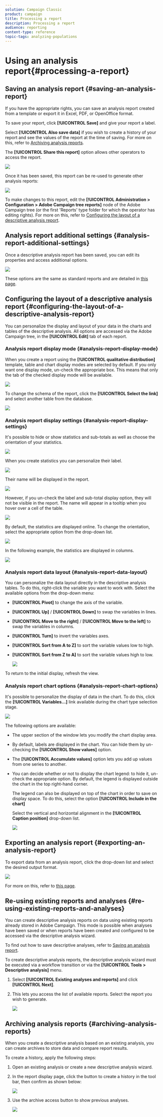 ```yaml
---
solution: Campaign Classic
product: campaign
title: Processing a report
description: Processing a report
audience: reporting
content-type: reference
topic-tags: analyzing-populations
---
```


# Using an analysis report{#processing-a-report}

## Saving an analysis report {#saving-an-analysis-report}

If you have the appropriate rights, you can save an analysis report created from a template or export it in Excel, PDF, or OpenOffice format.

To save your report, click **[!UICONTROL Save]** and give your report a label.

Select **[!UICONTROL Also save data]** if you wish to create a history of your report and see the values of the report at the time of saving. For more on this, refer to [Archiving analysis reports](#archiving-analysis-reports).

The **[!UICONTROL Share this report]** option allows other operators to access the report.

![](assets/s_ncs_user_report_wizard_010.png)

Once it has been saved, this report can be re-used to generate other analysis reports: 

![](assets/s_ncs_user_report_wizard_08a.png)

To make changes to this report, edit the **[!UICONTROL Administration > Configuration > Adobe Campaign tree reports]** node of the Adobe Campaign tree (or the first 'Reports' type folder for which the operator has editing rights). For more on this, refer to [Configuring the layout of a descriptive analysis report](#configuring-the-layout-of-a-descriptive-analysis-report).

## Analysis report additional settings {#analysis-report-additional-settings}

Once a descriptive analysis report has been saved, you can edit its properties and access additional options. 

![](assets/s_ncs_user_report_wizard_08b.png)

These options are the same as standard reports and are detailed in [this page](../../reporting/using/properties-of-the-report.md).

## Configuring the layout of a descriptive analysis report {#configuring-the-layout-of-a-descriptive-analysis-report}

You can personalize the display and layout of your data in the charts and tables of the descriptive analysis. All options are accessed via the Adobe Campaign tree, in the **[!UICONTROL Edit]** tab of each report.

### Analysis report display mode {#analysis-report-display-mode}

When you create a report using the **[!UICONTROL qualitative distribution]** template, table and chart display modes are selected by default. If you only want one display mode, un-check the appropriate box. This means that only the tab of the checked display mode will be available.

![](assets/s_ncs_advuser_report_display_01.png)

To change the schema of the report, click the **[!UICONTROL Select the link]** and select another table from the database.

![](assets/s_ncs_advuser_report_display_02.png)

### Analysis report display settings {#analysis-report-display-settings}

It's possible to hide or show statistics and sub-totals as well as choose the orientation of your statistics.

![](assets/s_ncs_advuser_report_display_05.png)

When you create statistics you can personalize their label. 

![](assets/s_ncs_advuser_report_display_06.png)

Their name will be displayed in the report.

![](assets/s_ncs_advuser_report_display_07.png)

However, if you un-check the label and sub-total display option, they will not be visible in the report. The name will appear in a tooltip when you hover over a cell of the table.

![](assets/s_ncs_advuser_report_display_08.png)

By default, the statistics are displayed online. To change the orientation, select the appropriate option from the drop-down list. 

![](assets/s_ncs_advuser_report_wizard_035a.png)

In the following example, the statistics are displayed in columns.

![](assets/s_ncs_advuser_report_wizard_035.png)

### Analysis report data layout {#analysis-report-data-layout}

You can personalize the data layout directly in the descriptive analysis tables. To do this, right-click the variable you want to work with. Select the available options from the drop-down menu:

* **[!UICONTROL Pivot]** to change the axis of the variable.
* **[!UICONTROL Up]** / **[!UICONTROL Down]** to swap the variables in lines.
* **[!UICONTROL Move to the right]** / **[!UICONTROL Move to the left]** to swap the variables in columns.
* **[!UICONTROL Turn]** to invert the variables axes.
* **[!UICONTROL Sort from A to Z]** to sort the variable values low to high.
* **[!UICONTROL Sort from Z to A]** to sort the variable values high to low.

  ![](assets/s_ncs_advuser_report_wizard_016.png)

To return to the initial display, refresh the view.

### Analysis report chart options {#analysis-report-chart-options}

It's possible to personalize the display of data in the chart. To do this, click the **[!UICONTROL Variables...]** link available during the chart type selection stage.

![](assets/s_ncs_advuser_report_wizard_3c.png)

The following options are available:

* The upper section of the window lets you modify the chart display area.
* By default, labels are displayed in the chart. You can hide them by un-checking the **[!UICONTROL Show values]** option.
* The **[!UICONTROL Accumulate values]** option lets you add up values from one series to another. 
* You can decide whether or not to display the chart legend: to hide it, un-check the appropriate option. By default, the legend is displayed outside the chart in the top right-hand corner.

  The legend can also be displayed on top of the chart in order to save on display space. To do this, select the option **[!UICONTROL Include in the chart]**

  Select the vertical and horizontal alignment in the **[!UICONTROL Caption position]** drop-down list.

  ![](assets/s_ncs_advuser_report_wizard_3d.png)

## Exporting an analysis report {#exporting-an-analysis-report}

To export data from an analysis report, click the drop-down list and select the desired output format.

![](assets/s_ncs_user_report_wizard_09.png)

For more on this, refer to [this page](../../reporting/using/actions-on-reports.md).

## Re-using existing reports and analyses {#re-using-existing-reports-and-analyses}

You can create descriptive analysis reports on data using existing reports already stored in Adobe Campaign. This mode is possible when analyses have been saved or when reports have been created and configured to be accessed via the descriptive analysis wizard.

To find out how to save descriptive analyses, refer to [Saving an analysis report](#saving-an-analysis-report).

To create descriptive analysis reports, the descriptive analysis wizard must be executed via a workflow transition or via the **[!UICONTROL Tools > Descriptive analysis]** menu.

1. Select **[!UICONTROL Existing analyses and reports]** and click **[!UICONTROL Next]**.
1. This lets you access the list of available reports. Select the report you wish to generate.

   ![](assets/s_ncs_user_report_wizard_01.png)

## Archiving analysis reports {#archiving-analysis-reports}

When you create a descriptive analysis based on an existing analysis, you can create archives to store data and compare report results.

To create a history, apply the following steps:

1. Open an existing analysis or create a new descriptive analysis wizard.
1. In the report display page, click the button to create a history in the tool bar, then confirm as shown below:

   ![](assets/reporting_descriptive_historize_icon.png)

1. Use the archive access button to show previous analyses.

   ![](assets/reporting_descriptive_historize_access.png)

